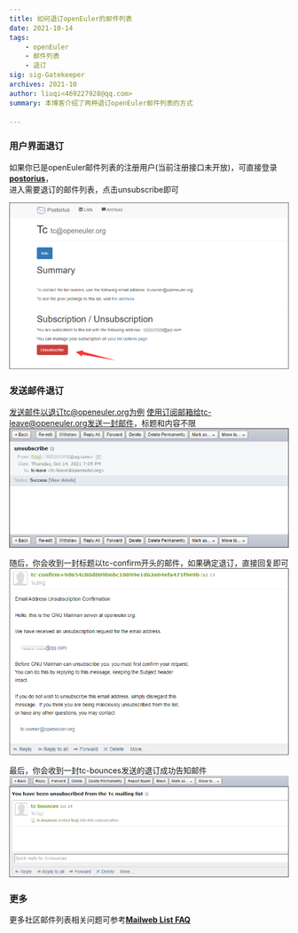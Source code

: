```yaml
---  
title: 如何退订openEuler的邮件列表  
date: 2021-10-14  
tags:   
    - openEuler  
    - 邮件列表  
    - 退订  
sig: sig-Gatekeeper  
archives: 2021-10  
author: liuqi<469227928@qq.com>
summary: 本博客介绍了两种退订openEuler邮件列表的方式 

---  
```


### 用户界面退订
如果你已是openEuler邮件列表的注册用户(当前注册接口未开放)，可直接登录[**postorius**](https://mailweb.openeuler.org/postorius/lists/)，  
进入需要退订的邮件列表，点击unsubscribe即可

<img src='./2021-10-14-unsubscribe-maling-list-01.png' width=750 alt='Web UI退订'>
  
### 发送邮件退订
发送邮件以退订tc@openeuler.org为例
使用订阅邮箱给tc-leave@openeuler.org发送一封邮件，标题和内容不限
<img src='./2021-10-14-unsubscribe-maling-list-02.png' width=750 alt='发送退订邮件'>

随后，你会收到一封标题以tc-confirm开头的邮件，如果确定退订，直接回复即可
<img src='./2021-10-14-unsubscribe-maling-list-03.png' width=750 alt='退订确认'>

最后，你会收到一封tc-bounces发送的退订成功告知邮件
<img src='./2021-10-14-unsubscribe-maling-list-04.png' width=750 alt='退订成功'>

### 更多
更多社区邮件列表相关问题可参考[**Mailweb List FAQ**](https://osinfra.cn/faq/mailinglist.html)
